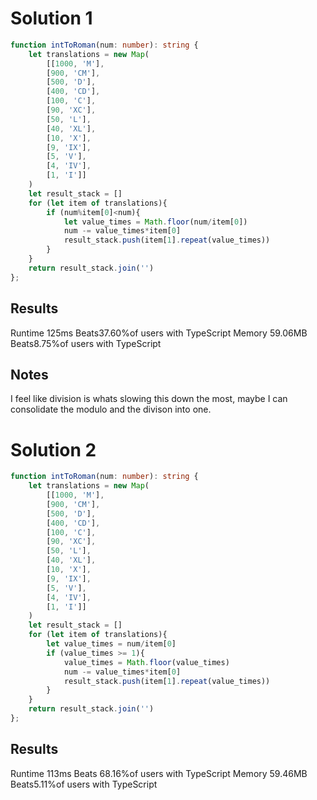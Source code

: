 # Solution 1
```TypeScript
function intToRoman(num: number): string {
    let translations = new Map(
        [[1000, 'M'],
        [900, 'CM'],
        [500, 'D'],
        [400, 'CD'],
        [100, 'C'],
        [90, 'XC'],
        [50, 'L'],
        [40, 'XL'],
        [10, 'X'],
        [9, 'IX'],
        [5, 'V'],
        [4, 'IV'],
        [1, 'I']]
    )
    let result_stack = []
    for (let item of translations){
        if (num%item[0]<num){
            let value_times = Math.floor(num/item[0])
            num -= value_times*item[0]
            result_stack.push(item[1].repeat(value_times))
        }  
    }
    return result_stack.join('')
};
```
## Results 
Runtime 125ms Beats37.60%of users with TypeScript
Memory 59.06MB Beats8.75%of users with TypeScript

## Notes 
I feel like division is whats slowing this down the most, maybe I can consolidate the modulo and the divison into one.


# Solution 2
```TypeScript
function intToRoman(num: number): string {
    let translations = new Map(
        [[1000, 'M'],
        [900, 'CM'],
        [500, 'D'],
        [400, 'CD'],
        [100, 'C'],
        [90, 'XC'],
        [50, 'L'],
        [40, 'XL'],
        [10, 'X'],
        [9, 'IX'],
        [5, 'V'],
        [4, 'IV'],
        [1, 'I']]
    )
    let result_stack = []
    for (let item of translations){
        let value_times = num/item[0]
        if (value_times >= 1){
            value_times = Math.floor(value_times)
            num -= value_times*item[0]
            result_stack.push(item[1].repeat(value_times))
        }  
    }
    return result_stack.join('')
};
```
## Results
Runtime 113ms
Beats 68.16%of users with TypeScript
Memory 59.46MB Beats5.11%of users with TypeScript

